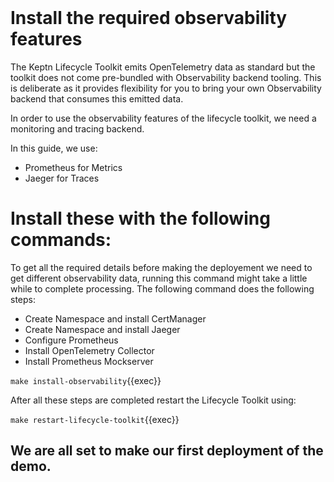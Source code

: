 <br>

# Install the required observability features

The Keptn Lifecycle Toolkit emits OpenTelemetry data as standard but the toolkit does not come pre-bundled with Observability backend tooling. This is deliberate as it provides flexibility for you to bring your own Observability backend that consumes this emitted data.

In order to use the observability features of the lifecycle toolkit, we need a monitoring and tracing backend.

In this guide, we use:

- Prometheus for Metrics
- Jaeger for Traces
<!-- - Grafana for Dashboarding -->

# Install these with the following commands:

To get all the required details before making the deployement we need to get different observability data, running this command might take a little while to complete processing. The following command does the following steps:

- Create Namespace and install CertManager
- Create Namespace and install Jaeger
- Configure Prometheus
- Install OpenTelemetry Collector
- Install Prometheus Mockserver

`make install-observability`{{exec}}

After all these steps are completed restart the Lifecycle Toolkit using:

`make restart-lifecycle-toolkit`{{exec}}

## We are all set to make our first deployment of the demo. 